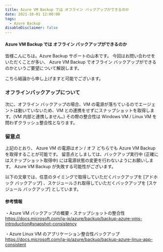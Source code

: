 ```yaml
---
title: Azure VM Backup では オフライン バックアップができるのか
date: 2021-10-01 12:00:00
tags:
  - Azure Backup 
disableDisclaimer: false
---
```


<!-- more -->
####  Azure VM Backup では オフライン バックアップができるのか
皆様こんにちは。Azure Backup サポートの山本です。
今回はお問い合わせをいただくことが多い、 Azure VM Backup でオフライン バックアップができるのかというご要望について解説します。

こちら結論から申し上げますと可能でございます。

### オフラインバックアップについて
次に、オフライン バックアップの場合、VM の電源が落ちているのでエージェントは動いていないため、VM との連携をせずにスナップショットを取得します。(VM 内部と連携しません。)
その際の整合性は Windows VM / Linux VM を問わずクラッシュ整合性となります。

### 留意点
上記のとおり、 Azure VM の電源はオン / オフ どちらでも Azure VM Backup を取得することが可能です。
留意点としましては、バックアップ実行中 (正確にはスナップショット取得中) には電源状態の変更を行わないようにお願いします。
Azure VM Backup が失敗する可能性がございます。


以下の文章では、任意のタイミングで取得していただくバックアップを [アドホック バックアップ] 、スケジュールされ取得していただくバックアップを [スケジュール バックアップ] としています。



#### 参考情報
・Azure VM バックアップの概要 - スナップショットの整合性
https://docs.microsoft.com/ja-jp/azure/backup/backup-azure-vms-introduction#snapshot-consistency

・Azure Linux VM のアプリケーション整合性バックアップ
https://docs.microsoft.com/ja-jp/azure/backup/backup-azure-linux-app-consistent
